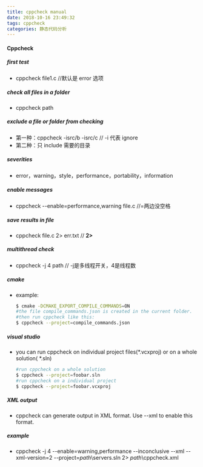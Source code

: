 ```yaml
---
title: cppcheck manual
date: 2018-10-16 23:49:32
tags: cppcheck
categories: 静态代码分析
---
```


#### Cppcheck

##### first test

- cppcheck file1.c //默认是 error 选项

##### check all files in a folder

- cppcheck path

##### exclude a file or folder from checking

- 第一种：cppcheck -isrc/b -isrc/c // -i 代表 ignore
- 第二种：只 include 需要的目录

##### severities

- error，warning，style，performance，portability，information

##### enable messages

- cppcheck --enable=performance,warning file.c //=两边没空格

##### save results in file

- cppcheck file.c 2> err.txt  // **2>**

##### multithread check

- cppcheck -j 4 path            // -j是多线程开关，4是线程数

##### cmake

- example:

  ```bash
  $ cmake -DCMAKE_EXPORT_COMPILE_COMMANDS=ON
  #the file compile_commands.json is created in the current folder.
  #then run cppcheck like this:
  $ cppcheck --project=compile_commands.json
  ```

##### visual studio

- you can run cppcheck on individual project files(*.vcxproj) or on a whole solution( *.sln)

  ```bash
  #run cppcheck on a whole solution
  $ cppcheck --project=foobar.sln
  #run cppcheck on a individual project
  $ cppcheck --project=foobar.vcxproj
  ```

##### XML output

- cppcheck can generate output in XML format. Use --xml to enable this format.

##### example

- cppcheck -j 4 --enable=warning,performance --inconclusive --xml --xml-version=2 --project=*path*\servers.sln 2> *path*\cppcheck.xml